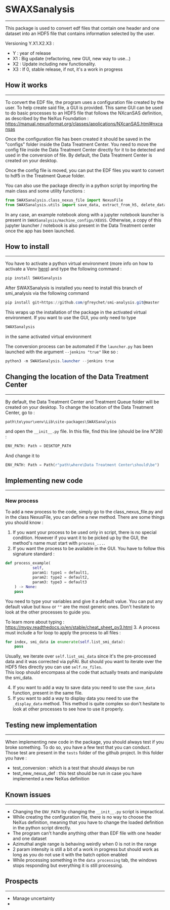 # SWAXSanalysis
___
This package is used to convert edf files that contain one header and one dataset into an HDF5 file that contains 
information selected by the user.

Versioning Y.X1.X2.X3 :
- Y : year of release
- X1 : Big update (refactoring, new GUI, new way to use...)
- X2 : Update including new functionality.
- X3 : If 0, stable release, if not, it's a work in progress

## How it works
___
To convert the EDF file, the program uses a configuration file created by the user. To help create said file, a GUI 
is provided. This same GUI can be used to do basic processes to an HDF5 file that follows the NXcanSAS definition, 
as described by the NeXus Foundation : https://manual.nexusformat.org/classes/applications/NXcanSAS.html#nxcansas 

Once the configuration file has been created it should be saved in the "configs" folder inside the Data Treatment 
Center. You need to move the config file inside the Data Treatment Center directly for it to be detected and used in 
the conversion of file. By default, the Data Treatment Center is created on your desktop.

Once the config file is moved, you can put the EDF files you want to convert to hdf5 in the Treatment Queue folder.

You can also use the package directly in a python script by importing the main class and some utility functions :
```python
from SWAXSanalysis.class_nexus_file import NexusFile
from SWAXSanalysis.utils import save_data, extract_from_h5, delete_data
```

In any case, an example notebook along with a jupyter notebook launcher is present in 
`SWAXSanalysis/machine_configs/XEUSS`. Otherwise, a copy of this jupyter launcher / notebook is also present in the 
Data Treatment center once the app has been launched.
## How to install
___
You have to activate a python virtual environment (more info on how to activate a Venv 
[here](https://docs.python.org/3/library/venv.html)) and type the following command :
```PowerShell
pip install SWAXSanalysis
```
After SWAXSanalysis is installed you need to install this branch of smi_analysis via the following command
```PowerShell
pip install git+https://github.com/gfreychet/smi-analysis.git@master
```
This wraps up the installation of the package in the activated virtual environment. If you want to use the GUI, you 
only need to type
```PowerShell
SWAXSanalysis
```
in the same activated virtual environment

The conversion process can be automated if the `launcher.py` has been launched with the argument `--jenkins "true"` like so :
```PowerShell
python3 -m SWAXSanalysis.launcher --jenkins true 
```

## Changing the location of the Data Treatment Center
___
By default, the Data Treatment Center and Treatment Queue folder will be created on your desktop. To change the 
location of the Data Treatment Center, go to :
```
path\to\your\venv\Lib\site-packages\SWAXSanalysis
 ```
and open the `__init__.py` file. In this file, find this line (should be line N°28) :
```python
ENV_PATH: Path = DESKTOP_PATH
```
And change it to
```python
ENV_PATH: Path = Path(r"path\where\Data Treatment Center\should\be")
```

## Implementing new code
___
### New process
To add a new process to the code, simply go to the class_nexus_file.py and in the class NexusFile, you can define a 
new method. There are some things you should know :
1. If you want your process to be used only in script, there is no special condition. However if you want it to be 
   picked up by the GUI, the method's name must start with `process_...`.
2. If you want the process to be available in the GUI. You have to follow this signature standard :
```python
def process_example(
            self,
            param1: type1 = default1,
            param2: type2 = default2,
            param3: type3 = default3
    ) -> None:
    pass
```
You need to type your variables and give it a default value. You can put any default value but `None` or `""` are 
the most generic ones. Don't hesitate to look at the other processes to guide you.

To learn more about typing :\
https://mypy.readthedocs.io/en/stable/cheat_sheet_py3.html
3. A process must include a for loop to apply the process to all files :
```python
for index, smi_data in enumerate(self.list_smi_data):
    pass
```
Usually, we iterate over `self.list_smi_data` since it's the pre-processed data and it was corrected via pyFAI. But 
should you want to iterate over the HDF5 files directly you can use `self.nx_files`.\
This loop should encompass al the code that actually treats and manipulate the smi_data.

4. If you want to add a way to save data you need to use the `save_data` function, present in the same file.
5. If you want to add a way to display data you need to use the `_display_data` method. This method is quite complex 
   so don't hesitate to look at other processes to see how to use it properly.

## Testing new implementation
___
When implementing new code in the package, you should always test if you broke something. To do so, you have a few 
test that you can conduct. Those test are present in the `tests` folder of the github project. In this folder you have :
- test_conversion : which is a test that should always be run
- test_new_nexus_def : this test should be run in case you have implemented a new NeXus definition 

## Known issues
___
- Changing the `ENV_PATH` by changing the `__init__.py` script is impractical.
- While creating the configuration file, there is no way to choose the NeXus definition, meaning that you have to 
  change the loaded definition in the python script directly.
- The program can't handle anything other than EDF file with one header and one dataset
- Azimuthal angle range is behaving weirdly when 0 is not in the range
- 2 param intensity is still a bit of a work in progress but should work as long as you do not use it with the batch 
  option enabled
- While processing something in the `data processing` tab, the windows stops responding but everything it is still 
  processing.

## Prospects
___
- Manage uncertainty
- 